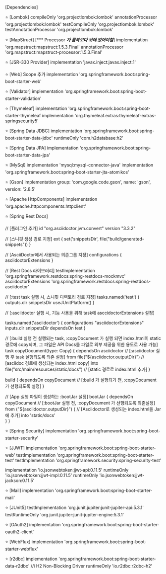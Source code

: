 [Dependencies]

⭐ [Lombok]
compileOnly 'org.projectlombok:lombok'
annotationProcessor 'org.projectlombok:lombok'
testCompileOnly 'org.projectlombok:lombok'
testAnnotationProcessor 'org.projectlombok:lombok'

⭐ [MapStruct]  [*** Processor ***가 롬복보다 뒤에 있어야함***]
implementation 'org.mapstruct:mapstruct:1.5.3.Final'
annotationProcessor 'org.mapstruct:mapstruct-processor:1.5.3.Final'

⭐ [JSR-330 Provider]
implementation 'javax.inject:javax.inject:1'

⭐ [Web] Scope 추가
implementation 'org.springframework.boot:spring-boot-starter-web'

⭐ [Validator]
implementation 'org.springframework.boot:spring-boot-starter-validation'

⭐ [Thymeleaf]
implementation 'org.springframework.boot:spring-boot-starter-thymeleaf
implementation 'org.thymeleaf.extras:thymeleaf-extras-springsecurity5'

⭐ [Spring Data JDBC]
implementation 'org.springframework.boot:spring-boot-starter-data-jdbc'
runtimeOnly 'com.h2database:h2'

⭐ [Spring Data JPA]
implementation 'org.springframework.boot:spring-boot-starter-data-jpa'

⭐ [MySql]
implementation 'mysql:mysql-connector-java'
implementation 'org.springframework.boot:spring-boot-starter-jta-atomikos'

⭐ [Gson]
implementation group: 'com.google.code.gson', name: 'gson', version: '2.8.5'

⭐ [Apache HttpComponents]
implementation 'org.apache.httpcomponents:httpclient'

⭐ [Spring Rest Docs]   

 // [플러그인 추가]
id "org.asciidoctor.jvm.convert" version "3.3.2"

 // [스니핏 생성 경로 지정]
ext {
set('snippetsDir', file("build/generated-snippets"))
}

 // [AsciiDoctor에서 사용되는 의존그룹 지정]
configurations {
asciidoctorExtensions
}

 // [Rest Docs 라이브러리]
testImplementation 'org.springframework.restdocs:spring-restdocs-mockmvc'  
asciidoctorExtensions 'org.springframework.restdocs:spring-restdocs-asciidoctor'

 // [:test task 실행 시, 스니핏 디렉토리 경로 지정]
tasks.named('test') {
outputs.dir snippetsDir
useJUnitPlatform()
}

 // [:asciidoctor 실행 시, 기능 사용을 위해 task에 asccidoctorExtensions 설정]

tasks.named('asciidoctor') {
configurations "asciidoctorExtensions"
inputs.dir snippetsDir
dependsOn test
}

 // [:build 실행 전 실행되는 task,  :copyDocument 가 실행 되면 index.html이 static 경로에 copy되며,
    그 파일은 API Docs를 파일로 외부 제공을 위한 용도로 사용 가능]
task copyDocument(type: Copy) {
dependsOn asciidoctor            // [:asciidoctor 실행 후 task 실행되도록 의존 설정]
from file("${asciidoctor.outputDir}")   // [asciidoc 경로에 생성되는 index.html copy]
into file("src/main/resources/static/docs")   // [static 경로로 index.html 추가]
}

build {
dependsOn copyDocument  // [:build 가 실행되기 전, :copyDocument 가 선행되도록 설정]
}

 // [App 실행 파일이 생성하는 :bootJar 설정]
bootJar {
dependsOn copyDocument    // [:bootJar 실행 전, :copyDocument 가 선행되도록 의존설정]
from ("${asciidoctor.outputDir}") {  // [Asciidoctor로 생성되는 index.html을 Jar에 추가]
into 'static/docs'    
}
}

⭐ [Spring Security]
implementation 'org.springframework.boot:spring-boot-starter-security'

⭐ [JJWT]
implementation 'org.springframework.boot:spring-boot-starter-web'
testImplementation 'org.springframework.boot:spring-boot-starter-test'
testImplementation 'org.springframework.security:spring-security-test'

implementation 'io.jsonwebtoken:jjwt-api:0.11.5'
runtimeOnly 'io.jsonwebtoken:jjwt-impl:0.11.5'
runtimeOnly	'io.jsonwebtoken:jjwt-jackson:0.11.5'

⭐ [Mail]
implementation 'org.springframework.boot:spring-boot-starter-mail'

⭐ [JUnit5]
 testImplementation 'org.junit.jupiter:junit-jupiter-api:5.3.1'
 testRuntimeOnly 'org.junit.jupiter:junit-jupiter-engine:5.3.1'
 
⭐ [OAuth2]
implementation 'org.springframework.boot:spring-boot-starter-oauth2-client'

⭐ [WebFlux]
implementation 'org.springframework.boot:spring-boot-starter-webflux'

⭐ [r2dbc]
	implementation 'org.springframework.boot:spring-boot-starter-data-r2dbc'
	//i H2 Non-Blocking Driver
	runtimeOnly 'io.r2dbc:r2dbc-h2'
